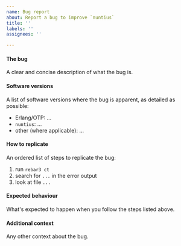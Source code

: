 ```yaml
---
name: Bug report
about: Report a bug to improve `nuntius`
title: ''
labels: ''
assignees: ''

---
```


#### The bug

A clear and concise description of what the bug is.

#### Software versions

A list of software versions where the bug is apparent, as detailed as possible:

* Erlang/OTP: ...
* `nuntius`: ...
* other (where applicable): ...

#### How to replicate

An ordered list of steps to replicate the bug:

1. run `rebar3 ct`
2. search for `...` in the error output
3. look at file `...`

#### Expected behaviour

What's expected to happen when you follow the steps listed above.

#### Additional context

Any other context about the bug.
